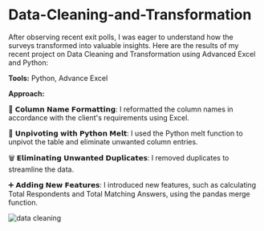 # Data-Cleaning-and-Transformation
After observing recent exit polls, I was eager to understand how the surveys transformed into valuable insights. Here are the results of my recent project on Data Cleaning and Transformation using Advanced Excel and Python:

**Tools:**
Python, Advance Excel

**Approach:**

🧹 𝗖𝗼𝗹𝘂𝗺𝗻 𝗡𝗮𝗺𝗲 𝗙𝗼𝗿𝗺𝗮𝘁𝘁𝗶𝗻𝗴: I reformatted the column names in accordance with the client's requirements using Excel.

🐍 𝗨𝗻𝗽𝗶𝘃𝗼𝘁𝗶𝗻𝗴 𝘄𝗶𝘁𝗵 𝗣𝘆𝘁𝗵𝗼𝗻 𝗠𝗲𝗹𝘁: I used the Python melt function to unpivot the table and eliminate unwanted column entries.

🗑️ 𝗘𝗹𝗶𝗺𝗶𝗻𝗮𝘁𝗶𝗻𝗴 𝗨𝗻𝘄𝗮𝗻𝘁𝗲𝗱 𝗗𝘂𝗽𝗹𝗶𝗰𝗮𝘁𝗲𝘀: I removed duplicates to streamline the data.

➕ 𝗔𝗱𝗱𝗶𝗻𝗴 𝗡𝗲𝘄 𝗙𝗲𝗮𝘁𝘂𝗿𝗲𝘀: I introduced new features, such as calculating Total Respondents and Total Matching Answers, using the pandas merge function.

![data cleaning](https://github.com/mahenderkore/Data-Cleaning-and-Transformation/assets/124785788/4eff5112-4f45-4842-a8b4-b54797dcae68)
